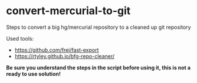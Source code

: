 # convert-mercurial-to-git

Steps to convert a big hg/mercurial repository to a cleaned up git repository

Used tools:
- https://github.com/frej/fast-export
- https://rtyley.github.io/bfg-repo-cleaner/

**Be sure you understand the steps in the script before using it, this is not a ready to use solution!** 